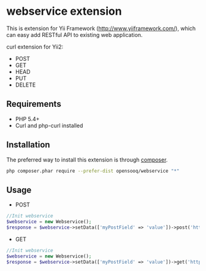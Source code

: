 webservice extension
===================

This is extension for Yii Framework (http://www.yiiframework.com/), which can easy add RESTful API to existing web application.

curl extension for Yii2:

 - POST
 - GET
 - HEAD
 - PUT
 - DELETE

Requirements
------------
- PHP 5.4+
- Curl and php-curl installed


Installation
------------

The preferred way to install this extension is through [composer](http://getcomposer.org/download/).

```bash
php composer.phar require --prefer-dist opensooq/webservice "*"
```


Usage
-----
 - POST

```php
//Init webservice
$webservice = new Webservice();
$response = $webservice->setData(['myPostField' => 'value'])->post('http://example.com/');
```

 - GET
 
```php
//Init webservice
$webservice = new Webservice();
$response = $webservice->setData(['myPostField' => 'value'])->get('http://example.com/');
```
